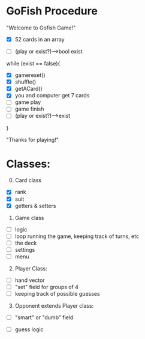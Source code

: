 # GoFish Procedure

"Welcome to Gofish Game!"

- [x] 52 cards in an array

- [ ] (play or exist?)-->bool exist

while (exist == false){

- [x] gamereset() 
- [x] shuffle()
- [x] getACard()
- [x] you and computer get 7 cards
- [ ] game play
- [ ] game finish
- [ ] (play or exist?)-->exist

}

"Thanks for playing!"


# Classes:
0. Card class
- [x] rank
- [x] suit
- [x] getters & setters

1. Game class
- [ ] logic
- [ ] loop running the game, keeping track of turns, etc
- [ ] the deck
- [ ] settings
- [ ] menu
       
2. Player Class:
- [ ] hand vector
- [ ] "set" field for groups of 4 
- [ ] keeping track of possible guesses
        
3. Opponent extends Player class:
- [ ] "smart" or "dumb" field
- [ ] guess logic
         
         

